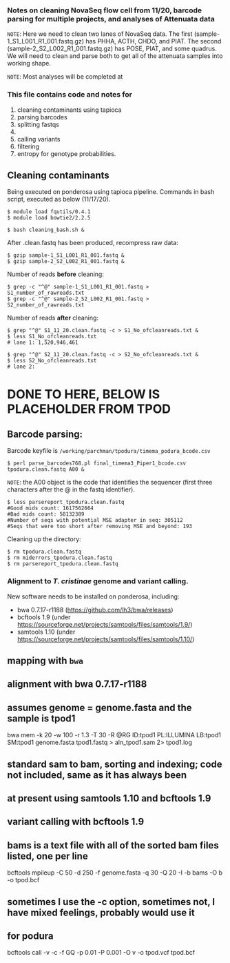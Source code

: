 ### Notes on cleaning NovaSeq flow cell from 11/20, barcode parsing for multiple projects, and analyses of Attenuata data 


`NOTE`: Here we need to clean two lanes of NovaSeq data. The first (sample-1_S1_L001_R1_001.fastq.gz) has PHHA, ACTH, CHDO, and PIAT. The second (sample-2_S2_L002_R1_001.fastq.gz) has POSE, PIAT, and some quadrus. We will need to clean and parse both to get all of the attenuata samples into working shape. 

`NOTE`: Most analyses will be completed at 

### This file contains code and notes for
1) cleaning contaminants using tapioca
2) parsing barcodes
3) splitting fastqs 
4) 
5) calling variants
6) filtering
7) entropy for genotype probabilities.

## Cleaning contaminants

Being executed on ponderosa using tapioca pipeline. Commands in bash script, executed as below (11/17/20).

    $ module load fqutils/0.4.1
    $ module load bowtie2/2.2.5
    
    $ bash cleaning_bash.sh &


After .clean.fastq has been produced, recompress raw data:

    $ gzip sample-1_S1_L001_R1_001.fastq &
    $ gzip sample-2_S2_L002_R1_001.fastq &


Number of reads **before** cleaning:

    $ grep -c "^@" sample-1_S1_L001_R1_001.fastq > S1_number_of_rawreads.txt
    $ grep -c "^@" sample-2_S2_L002_R1_001.fastq > S2_number_of_rawreads.txt
    
Number of reads **after** cleaning:

    $ grep "^@" S1_11_20.clean.fastq -c > S1_No_ofcleanreads.txt &
    $ less S1_No_ofcleanreads.txt
    # lane 1: 1,520,946,461

    $ grep "^@" S2_11_20.clean.fastq -c > S2_No_ofcleanreads.txt &
    $ less S2_No_ofcleanreads.txt
    # lane 2: 

# DONE TO HERE, BELOW IS PLACEHOLDER FROM TPOD

## Barcode parsing:

Barcode keyfile is `/working/parchman/tpodura/timema_podura_bcode.csv`
  
    $ perl parse_barcodes768.pl final_timema3_Piper1_bcode.csv tpodura.clean.fastq A00 &

`NOTE`: the A00 object is the code that identifies the sequencer (first three characters after the @ in the fastq identifier).

    $ less parsereport_tpodura.clean.fastq
    #Good mids count: 1617562664
    #Bad mids count: 58132389
    #Number of seqs with potential MSE adapter in seq: 305112
    #Seqs that were too short after removing MSE and beyond: 193
          
Cleaning up the directory:

    $ rm tpodura.clean.fastq
    $ rm miderrors_tpodura.clean.fastq
    $ rm parsereport_tpodura.clean.fastq

### Alignment to *T. cristinae* genome and variant calling.
New software needs to be installed on ponderosa, including:
- bwa 0.7.17-r1188 (https://github.com/lh3/bwa/releases)
- bcftools 1.9 (under https://sourceforge.net/projects/samtools/files/samtools/1.9/)
- samtools 1.10 (under https://sourceforge.net/projects/samtools/files/samtools/1.10/)
## mapping with `bwa`


## alignment with bwa 0.7.17-r1188
## assumes genome = genome.fasta and the sample is tpod1

bwa mem -k 20 -w 100 -r 1.3 -T 30 -R @RG        ID:tpod1        PL:ILLUMINA     LB:tpod1        SM:tpod1 genome.fasta tpod1.fastq > aln_tpod1.sam 2> tpod1.log

## standard sam to bam, sorting and indexing; code not included, same as it has always been
## at present using samtools 1.10 and bcftools 1.9

## variant calling with bcftools 1.9
## bams is a text file with all of the sorted bam files listed, one per line
bcftools mpileup -C 50 -d 250 -f genome.fasta -q 30 -Q 20 -I -b bams -O b -o tpod.bcf

## sometimes I use the -c option, sometimes not, I have mixed feelings, probably would use it
## for podura
bcftools call -v -c -f GQ -p 0.01 -P 0.001 -O v -o tpod.vcf tpod.bcf
